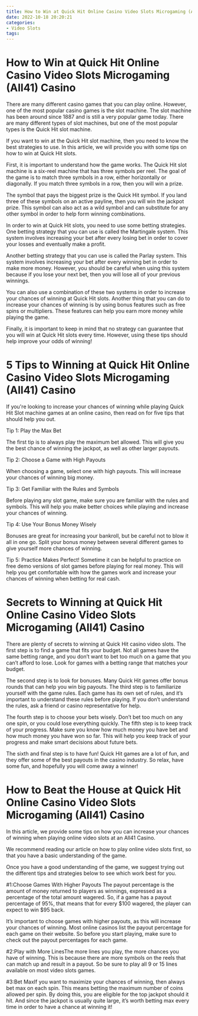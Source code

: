 ```yaml
---
title: How to Win at Quick Hit Online Casino Video Slots Microgaming (All41) Casino
date: 2022-10-18 20:20:21
categories:
- Video Slots
tags:
---
```



#  How to Win at Quick Hit Online Casino Video Slots Microgaming (All41) Casino

There are many different casino games that you can play online.  However, one of the most popular casino games is the slot machine. The slot machine has been around since 1887 and is still a very popular game today. There are many different types of slot machines, but one of the most popular types is the Quick Hit slot machine.

If you want to win at the Quick Hit slot machine, then you need to know the best strategies to use. In this article, we will provide you with some tips on how to win at Quick Hit slots.

First, it is important to understand how the game works. The Quick Hit slot machine is a six-reel machine that has three symbols per reel. The goal of the game is to match three symbols in a row, either horizontally or diagonally. If you match three symbols in a row, then you will win a prize.

The symbol that pays the biggest prize is the Quick Hit symbol. If you land three of these symbols on an active payline, then you will win the jackpot prize. This symbol can also act as a wild symbol and can substitute for any other symbol in order to help form winning combinations.

In order to win at Quick Hit slots, you need to use some betting strategies. One betting strategy that you can use is called the Martingale system. This system involves increasing your bet after every losing bet in order to cover your losses and eventually make a profit.

Another betting strategy that you can use is called the Parlay system. This system involves increasing your bet after every winning bet in order to make more money. However, you should be careful when using this system because if you lose your next bet, then you will lose all of your previous winnings.

You can also use a combination of these two systems in order to increase your chances of winning at Quick Hit slots. Another thing that you can do to increase your chances of winning is by using bonus features such as free spins or multipliers. These features can help you earn more money while playing the game.

Finally, it is important to keep in mind that no strategy can guarantee that you will win at Quick Hit slots every time. However, using these tips should help improve your odds of winning!

#  5 Tips to Winning at Quick Hit Online Casino Video Slots Microgaming (All41) Casino

If you're looking to increase your chances of winning while playing Quick Hit Slot machine games at an online casino, then read on for five tips that should help you out.

Tip 1: Play the Max Bet

The first tip is to always play the maximum bet allowed. This will give you the best chance of winning the jackpot, as well as other larger payouts.

Tip 2: Choose a Game with High Payouts

When choosing a game, select one with high payouts. This will increase your chances of winning big money.

Tip 3: Get Familiar with the Rules and Symbols

Before playing any slot game, make sure you are familiar with the rules and symbols. This will help you make better choices while playing and increase your chances of winning.

Tip 4: Use Your Bonus Money Wisely

Bonuses are great for increasing your bankroll, but be careful not to blow it all in one go. Split your bonus money between several different games to give yourself more chances of winning.

Tip 5: Practice Makes Perfect!
Sometime it can be helpful to practice on free demo versions of slot games before playing for real money. This will help you get comfortable with how the games work and increase your chances of winning when betting for real cash.

#  Secrets to Winning at Quick Hit Online Casino Video Slots Microgaming (All41) Casino

There are plenty of secrets to winning at Quick Hit casino video slots. The first step is to find a game that fits your budget. Not all games have the same betting range, and you don’t want to bet too much on a game that you can’t afford to lose. Look for games with a betting range that matches your budget.

The second step is to look for bonuses. Many Quick Hit games offer bonus rounds that can help you win big payouts. The third step is to familiarize yourself with the game rules. Each game has its own set of rules, and it’s important to understand these rules before playing. If you don’t understand the rules, ask a friend or casino representative for help.

The fourth step is to choose your bets wisely. Don’t bet too much on any one spin, or you could lose everything quickly. The fifth step is to keep track of your progress. Make sure you know how much money you have bet and how much money you have won so far. This will help you keep track of your progress and make smart decisions about future bets.

The sixth and final step is to have fun! Quick Hit games are a lot of fun, and they offer some of the best payouts in the casino industry. So relax, have some fun, and hopefully you will come away a winner!

#  How to Beat the House at Quick Hit Online Casino Video Slots Microgaming (All41) Casino

In this article, we provide some tips on how you can increase your chances of winning when playing online video slots at an All41 Casino.

We recommend reading our article on how to play online video slots first, so that you have a basic understanding of the game.

Once you have a good understanding of the game, we suggest trying out the different tips and strategies below to see which work best for you.

#1:Choose Games With Higher Payouts
The payout percentage is the amount of money returned to players as winnings, expressed as a percentage of the total amount wagered. So, if a game has a payout percentage of 95%, that means that for every $100 wagered, the player can expect to win $95 back.

It’s important to choose games with higher payouts, as this will increase your chances of winning. Most online casinos list the payout percentage for each game on their website. So before you start playing, make sure to check out the payout percentages for each game.

#2:Play with More LinesThe more lines you play, the more chances you have of winning. This is because there are more symbols on the reels that can match up and result in a payout. So be sure to play all 9 or 15 lines available on most video slots games.

#3:Bet MaxIf you want to maximize your chances of winning, then always bet max on each spin. This means betting the maximum number of coins allowed per spin. By doing this, you are eligible for the top jackpot should it hit. And since the jackpot is usually quite large, it’s worth betting max every time in order to have a chance at winning it!